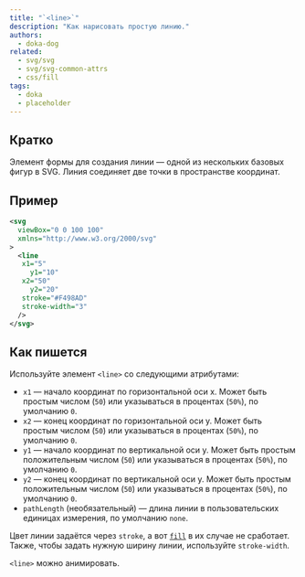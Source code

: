 ```yaml
---
title: "`<line>`"
description: "Как нарисовать простую линию."
authors:
  - doka-dog
related:
  - svg/svg
  - svg/svg-common-attrs
  - css/fill
tags:
  - doka
  - placeholder
---
```


## Кратко

Элемент формы для создания линии — одной из нескольких базовых фигур в SVG. Линия соединяет две точки в пространстве координат.

## Пример

```svg
<svg
  viewBox="0 0 100 100"
  xmlns="http://www.w3.org/2000/svg"
>
  <line
   x1="5"
	 y1="10"
   x2="50"
	 y2="20"
   stroke="#F498AD"
   stroke-width="3"
  />
</svg>
```

## Как пишется

Используйте элемент `<line>` со следующими атрибутами:

- `x1` — начало координат по горизонтальной оси x. Может быть простым числом (`50`) или указываться в процентах (`50%`), по умолчанию `0`.
- `x2` — конец координат по горизонтальной оси y. Может быть простым числом (`50`) или указываться в процентах (`50%`), по умолчанию `0`.
- `y1` — начало координат по вертикальной оси y. Может быть простым положительным числом (`50`) или указываться в процентах (`50%`), по умолчанию `0`.
- `y2` — конец координат по вертикальной оси y. Может быть простым положительным числом (`50`) или указываться в процентах (`50%`), по умолчанию `0`.
- `pathLength` (необязательный) — длина линии в пользовательских единицах измерения, по умолчанию `none`.

Цвет линии задаётся через `stroke`, а вот [`fill`](/css/fill/) в их случае не сработает. Также, чтобы задать нужную ширину линии, используйте `stroke-width`.

`<line>` можно анимировать.
